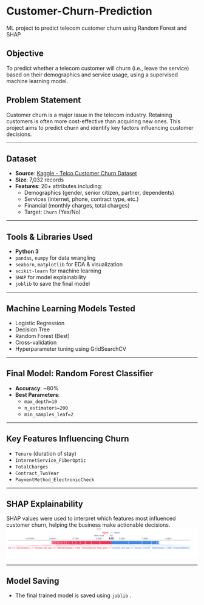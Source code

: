 # Customer-Churn-Prediction
ML project to predict telecom customer churn using Random Forest and SHAP

## Objective
To predict whether a telecom customer will churn (i.e., leave the service) based on their demographics and service usage, using a supervised machine learning model.

## Problem Statement
Customer churn is a major issue in the telecom industry. Retaining customers is often more cost-effective than acquiring new ones. This project aims to predict churn and identify key factors influencing customer decisions.

---

## Dataset
- **Source**: [Kaggle - Telco Customer Churn Dataset](https://www.kaggle.com/datasets/blastchar/telco-customer-churn)
- **Size**: 7,032 records
- **Features**: 20+ attributes including:
  - Demographics (gender, senior citizen, partner, dependents)
  - Services (internet, phone, contract type, etc.)
  - Financial (monthly charges, total charges)
  - Target: `Churn` (Yes/No)

---

## Tools & Libraries Used
- **Python 3**
- `pandas`, `numpy` for data wrangling
- `seaborn`, `matplotlib` for EDA & visualization
- `scikit-learn` for machine learning
- `SHAP` for model explainability
- `joblib` to save the final model

---

## Machine Learning Models Tested
- Logistic Regression
- Decision Tree
- Random Forest (Best)
- Cross-validation
- Hyperparameter tuning using GridSearchCV

---

## Final Model: Random Forest Classifier
- **Accuracy**: ~80%
- **Best Parameters**:
  - `max_depth=10`
  - `n_estimators=200`
  - `min_samples_leaf=2`

---

## Key Features Influencing Churn
- `Tenure` (duration of stay)
- `InternetService_FiberOptic`
- `TotalCharges`
- `Contract_TwoYear`
- `PaymentMethod_ElectronicCheck`

---

## SHAP Explainability
SHAP values were used to interpret which features most influenced customer churn, helping the business make actionable decisions.
![SHAP Summary Plot](shap.png)

---

## Model Saving
- The final trained model is saved using `joblib` .
  

